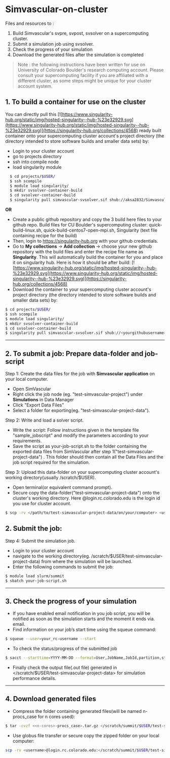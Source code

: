 # Simvascular-on-cluster
Files and resources to :
1. Build Simvascular's svpre, svpost, svsolver on a supercomputing cluster. 
2. Submit a simulation job using svsolver.
3. Check the progress of your simulation
4. Download the generated files after the simulation is completed

> Note : the following instructions have been written for use on University of Colorado Boulder's research computing account. 
> Please consult your supercomputing facility if you are affiliated with a different cluster, as some steps might be unique for your cluster account system.

## 1. To build a container for use on the cluster
You can directly pull this [![https://www.singularity-hub.org/static/img/hosted-singularity--hub-%23e32929.svg](https://www.singularity-hub.org/static/img/hosted-singularity--hub-%23e32929.svg)](https://singularity-hub.org/collections/4568) ready built container onto your supercomputing cluster account's project directory (the directory intended to store software builds and smaller data sets) by: 
  - Login to your cluster account
  - go to projects directory
  - ssh into compile node
  - load singularity module
```sh
  $ cd projects/$USER/
  $ ssh scompile
  $ module load singularity/
  $ mkdir svsolver-container-build
  $ cd svsolver-container-build
  $ singularity pull simvascular-svsolver.sif shub://aksa2832/Simvascular-on-cluster
  ```
**OR**

  - Create a public github repository and copy the 3 build here files to your github repo. 
    Build files for CU Boulder's supercomputing cluster: quick-build-linux.sh, quick-build-centos7-open-mpi.sh, Singularity (text file containing recipe for the build)
  - Then, login to https://singularity-hub.org with your github credentials.
  - Go to **My collections** -> **Add collection** -> choose your new github repository with the build files and enter the recipe file name as **Singularity**.
    This will automatically build the container for you and place it on singularity hub. Here is how it should be after build: [![https://www.singularity-hub.org/static/img/hosted-singularity--hub-%23e32929.svg](https://www.singularity-hub.org/static/img/hosted-singularity--hub-%23e32929.svg)](https://singularity-hub.org/collections/4568)
  - Download the container to your supercomputing cluster account's project directory (the directory intended to store software builds and smaller data sets) by:
  
  ```sh
  $ cd projects/$USER/
  $ ssh scompile
  $ module load singularity/
  $ mkdir svsolver-container-build
  $ cd svsolver-container-build
  $ singularity pull simvascular-svsolver.sif shub://<yourgithubusername>/<svsolver_github_reponame>
```
------------------------------------------------------------------------------------------------------------------------------------------------------------------------------------------------
## 2. To submit a job: Prepare data-folder and job-script
  Step 1: Create the data files for the job with **Simvascular application** on your local computer. 
  - Open SimVascular
  - Right click the job node (eg. "test-simvascular-project") under **Simulations** in Data Manager
  - Click "Export Data Files"
  - Select a folder for exporting(eg. "test-simvascular-project-data"). 
  
  Step 2: Write and load a solver script.
  - Write the script: Follow instructions given in the template file "sample_jobscript" and modify the parameters according to your requirements.
  - Save the script as your-job-script.sh to the folder containing the exported data files from SimVascular after step 1("test-simvascular-project-data") .
  This folder should then contain all the Data Files and the job script required for the simulation.
  
  Step 3: Upload this data-folder on your supercomputing cluster account's working directory(usually /scratch/$USER).
   - Open terminal(or equivalent command prompt).
   - Secure copy the data-folder("test-simvascular-project-data") onto the cluster's working directory. Here <username>@login.rc.colorado.edu is the login id you use for cluster account.
   ```sh
   $ scp -rv </path/to/test-simvascular-project-data/on/your/computer> <username>@login.rc.colorado.edu:</target/path/to/working/directory/on/cluster/>
   ```

## 2. Submit the job: 

   Step 4: Submit the simulation job.
   - Login to your cluster account
   - navigate to the working directory(eg. /scratch/$USER/test-simvascular-project-data) from where the simulation will be launched.
   - Enter the following commands to submit the job:
   ```sh
   $ module load slurm/summit
   $ sbatch your-job-script.sh
   ```
   
------------------------------------------------------------------------------------------------------------------------------------------------------------------------------------------------
## 3. Check the progress of your simulation
  - If you have enabled email notification in you job script, you will be notified as soon as the simulation starts and the moment it ends via. email.
  - Find information on your job’s start time using the squeue command:
  ```sh
  $ squeue --user=your_rc-username --start
  ```
  - To check the status/progress of the submitted job
  ```sh
  $ sacct --starttime=YYYY-MM-DD --format=User,JobName,JobId,partition,state,time,start,end,elapsed,MaxRss,MaxVMSize,nnodes,ncpus,nodelist

  ```
  - Finally check the output file(.out file) generated in </scratch/$USER/test-simvascular-project-data> for simulation performance details. 
   
------------------------------------------------------------------------------------------------------------------------------------------------------------------------------------------------
## 4. Download generated files 
  - Compress the folder containing generated files(will be named n-procs_case for n cores used):
  ```sh
  $ tar -cvzf <<n-cores>-procs_case>.tar.gz </scratch/summit/$USER/test-simvascular-project-data/<n-cores>-procs_case>
  ```
  - Use globus file transfer or secure copy the zipped folder on your local computer:
  ```sh
  scp -rv <username>@login.rc.colorado.edu:</scratch/summit/$USER/test-simvascular-project-data/<n-cores>-procs_case.tar.gz> <target/storage/path/on/your/computer> 
  ```
  
